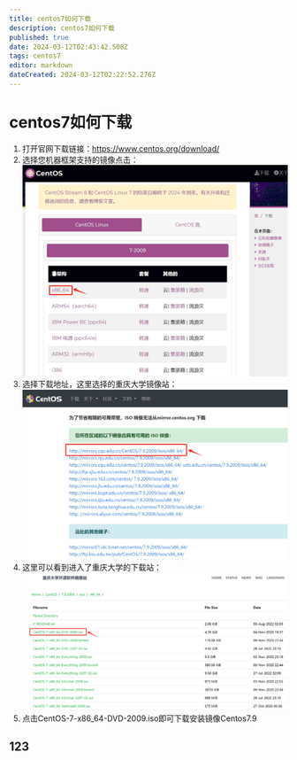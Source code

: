 ```yaml
---
title: centos7如何下载
description: centos7如何下载
published: true
date: 2024-03-12T02:43:42.508Z
tags: centos7
editor: markdown
dateCreated: 2024-03-12T02:22:52.276Z
---
```


# centos7如何下载
1. 打开官网下载链接：https://www.centos.org/download/
2. 选择您机器框架支持的镜像点击：
![centos7架构x86下载.png](/wiki/服务器运维/Centos/centos7架构x86下载.png)
3. 选择下载地址，这里选择的重庆大学镜像站：
![centos7重庆大学下载地址.png](/wiki/服务器运维/Centos/centos7重庆大学下载地址.png)
4. 这里可以看到进入了重庆大学的下载站：
![centos7重大下载.png](/wiki/服务器运维/Centos/centos7重大下载.png)
5. 点击CentOS-7-x86_64-DVD-2009.iso即可下载安装镜像Centos7.9
## 123